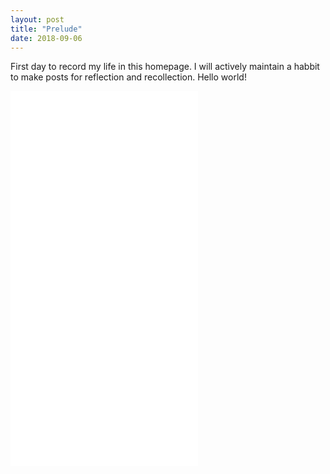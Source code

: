```yaml
---
layout: post
title: "Prelude"
date: 2018-09-06
---
```


First day to record my life in this homepage. I will actively maintain a habbit to make posts for reflection and recollection. 
Hello world!

<iframe height = "600" frameborder="0" scrolling="no" src="//plot.ly/~lxhstark/55.embed?link=false&autosize=True&logo=false&height=95%&weight=90%"></iframe>
